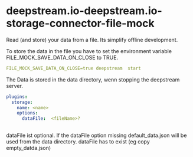 # deepstream.io-deepstream.io-storage-connector-file-mock

Read (and store) your data from a file. Its simplify offline development.

To store the data in the file you have to set the environment variable FILE_MOCK_SAVE_DATA_ON_CLOSE to TRUE.


```yaml
FILE_MOCK_SAVE_DATA_ON_CLOSE=true deepstream  start
```
The Data is stored in the data directory, wenn stopping the deepstream server.

```yaml
plugins:
  storage:
    name: <name>
    options:
      dataFile:  <fileName>?
      
```
dataFile ist optional. If the dataFile option missing default_data.json will be used from the data directory.
dataFile has to exist (eg copy empty_datda.json)
